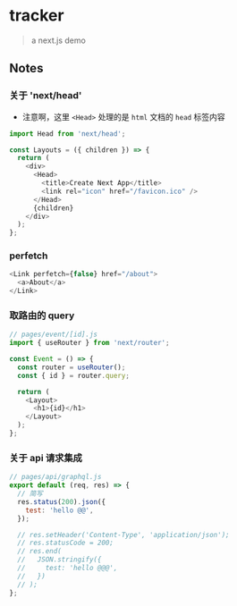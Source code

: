 # tracker

> a next.js demo

## Notes

### 关于 'next/head'

- 注意啊，这里 `<Head>` 处理的是 `html` 文档的 `head` 标签内容

```js
import Head from 'next/head';

const Layouts = ({ children }) => {
  return (
    <div>
      <Head>
        <title>Create Next App</title>
        <link rel="icon" href="/favicon.ico" />
      </Head>
      {children}
    </div>
  );
};
```

### perfetch

```js
<Link perfetch={false} href="/about">
  <a>About</a>
</Link>
```

### 取路由的 query

```js
// pages/event/[id].js
import { useRouter } from 'next/router';

const Event = () => {
  const router = useRouter();
  const { id } = router.query;

  return (
    <Layout>
      <h1>{id}</h1>
    </Layout>
  );
};
```

### 关于 api 请求集成

```js
// pages/api/graphql.js
export default (req, res) => {
  // 简写
  res.status(200).json({
    test: 'hello @@',
  });

  // res.setHeader('Content-Type', 'application/json');
  // res.statusCode = 200;
  // res.end(
  //   JSON.stringify({
  //     test: 'hello @@@',
  //   })
  // );
};
```
